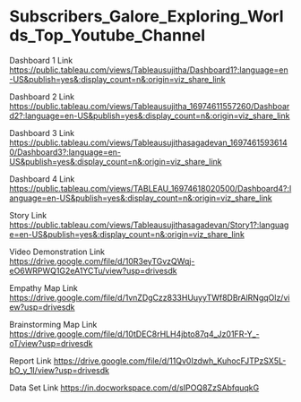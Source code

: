 # Subscribers_Galore_Exploring_Worlds_Top_Youtube_Channel

Dashboard 1 Link https://public.tableau.com/views/Tableausujitha/Dashboard1?:language=en-US&publish=yes&:display_count=n&:origin=viz_share_link

Dashboard 2 Link https://public.tableau.com/views/Tableausujitha_16974611557260/Dashboard2?:language=en-US&publish=yes&:display_count=n&:origin=viz_share_link

Dashboard 3 Link https://public.tableau.com/views/Tableausujithasagadevan_16974615936140/Dashboard3?:language=en-US&publish=yes&:display_count=n&:origin=viz_share_link

Dashboard 4 Link https://public.tableau.com/views/TABLEAU_16974618020500/Dashboard4?:language=en-US&publish=yes&:display_count=n&:origin=viz_share_link

Story Link https://public.tableau.com/views/Tableausujithasagadevan/Story1?:language=en-US&publish=yes&:display_count=n&:origin=viz_share_link

Video Demonstration Link https://drive.google.com/file/d/10R3eyTGvzQWqj-eO6WRPWQ1G2eA1YCTu/view?usp=drivesdk

Empathy Map Link https://drive.google.com/file/d/1vnZDgCzz833HUuyyTWf8DBrAlRNgqOlz/view?usp=drivesdk

Brainstorming Map Link https://drive.google.com/file/d/10tDEC8rHLH4jbto87q4_Jz01FR-Y_-oT/view?usp=drivesdk

Report Link https://drive.google.com/file/d/11Qv0Izdwh_KuhocFJTPzSX5L-bO_y_1I/view?usp=drivesdk

Data Set Link https://in.docworkspace.com/d/sIPOQ8ZzSAbfquqkG
